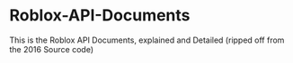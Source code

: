 # Roblox-API-Documents
This is the Roblox API Documents, explained and Detailed (ripped off from the 2016 Source code)
